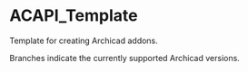 # ACAPI_Template
 Template for creating Archicad addons.
 
 Branches indicate the currently supported Archicad versions.
